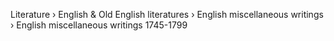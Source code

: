 Literature › English & Old English literatures › English miscellaneous writings › English miscellaneous writings 1745-1799